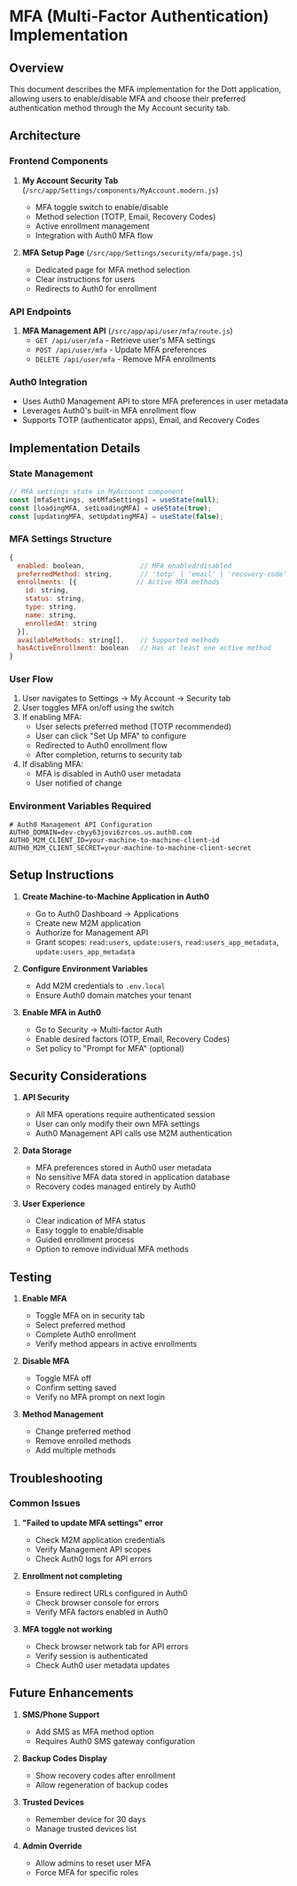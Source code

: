 # MFA (Multi-Factor Authentication) Implementation

## Overview
This document describes the MFA implementation for the Dott application, allowing users to enable/disable MFA and choose their preferred authentication method through the My Account security tab.

## Architecture

### Frontend Components
1. **My Account Security Tab** (`/src/app/Settings/components/MyAccount.modern.js`)
   - MFA toggle switch to enable/disable
   - Method selection (TOTP, Email, Recovery Codes)
   - Active enrollment management
   - Integration with Auth0 MFA flow

2. **MFA Setup Page** (`/src/app/Settings/security/mfa/page.js`)
   - Dedicated page for MFA method selection
   - Clear instructions for users
   - Redirects to Auth0 for enrollment

### API Endpoints
1. **MFA Management API** (`/src/app/api/user/mfa/route.js`)
   - `GET /api/user/mfa` - Retrieve user's MFA settings
   - `POST /api/user/mfa` - Update MFA preferences
   - `DELETE /api/user/mfa` - Remove MFA enrollments

### Auth0 Integration
- Uses Auth0 Management API to store MFA preferences in user metadata
- Leverages Auth0's built-in MFA enrollment flow
- Supports TOTP (authenticator apps), Email, and Recovery Codes

## Implementation Details

### State Management
```javascript
// MFA settings state in MyAccount component
const [mfaSettings, setMfaSettings] = useState(null);
const [loadingMFA, setLoadingMFA] = useState(true);
const [updatingMFA, setUpdatingMFA] = useState(false);
```

### MFA Settings Structure
```javascript
{
  enabled: boolean,              // MFA enabled/disabled
  preferredMethod: string,       // 'totp' | 'email' | 'recovery-code'
  enrollments: [{               // Active MFA methods
    id: string,
    status: string,
    type: string,
    name: string,
    enrolledAt: string
  }],
  availableMethods: string[],    // Supported methods
  hasActiveEnrollment: boolean   // Has at least one active method
}
```

### User Flow
1. User navigates to Settings → My Account → Security tab
2. User toggles MFA on/off using the switch
3. If enabling MFA:
   - User selects preferred method (TOTP recommended)
   - User can click "Set Up MFA" to configure
   - Redirected to Auth0 enrollment flow
   - After completion, returns to security tab
4. If disabling MFA:
   - MFA is disabled in Auth0 user metadata
   - User notified of change

### Environment Variables Required
```env
# Auth0 Management API Configuration
AUTH0_DOMAIN=dev-cbyy63jovi6zrcos.us.auth0.com
AUTH0_M2M_CLIENT_ID=your-machine-to-machine-client-id
AUTH0_M2M_CLIENT_SECRET=your-machine-to-machine-client-secret
```

## Setup Instructions

1. **Create Machine-to-Machine Application in Auth0**
   - Go to Auth0 Dashboard → Applications
   - Create new M2M application
   - Authorize for Management API
   - Grant scopes: `read:users`, `update:users`, `read:users_app_metadata`, `update:users_app_metadata`

2. **Configure Environment Variables**
   - Add M2M credentials to `.env.local`
   - Ensure Auth0 domain matches your tenant

3. **Enable MFA in Auth0**
   - Go to Security → Multi-factor Auth
   - Enable desired factors (OTP, Email, Recovery Codes)
   - Set policy to "Prompt for MFA" (optional)

## Security Considerations

1. **API Security**
   - All MFA operations require authenticated session
   - User can only modify their own MFA settings
   - Auth0 Management API calls use M2M authentication

2. **Data Storage**
   - MFA preferences stored in Auth0 user metadata
   - No sensitive MFA data stored in application database
   - Recovery codes managed entirely by Auth0

3. **User Experience**
   - Clear indication of MFA status
   - Easy toggle to enable/disable
   - Guided enrollment process
   - Option to remove individual MFA methods

## Testing

1. **Enable MFA**
   - Toggle MFA on in security tab
   - Select preferred method
   - Complete Auth0 enrollment
   - Verify method appears in active enrollments

2. **Disable MFA**
   - Toggle MFA off
   - Confirm setting saved
   - Verify no MFA prompt on next login

3. **Method Management**
   - Change preferred method
   - Remove enrolled methods
   - Add multiple methods

## Troubleshooting

### Common Issues

1. **"Failed to update MFA settings" error**
   - Check M2M application credentials
   - Verify Management API scopes
   - Check Auth0 logs for API errors

2. **Enrollment not completing**
   - Ensure redirect URLs configured in Auth0
   - Check browser console for errors
   - Verify MFA factors enabled in Auth0

3. **MFA toggle not working**
   - Check browser network tab for API errors
   - Verify session is authenticated
   - Check Auth0 user metadata updates

## Future Enhancements

1. **SMS/Phone Support**
   - Add SMS as MFA method option
   - Requires Auth0 SMS gateway configuration

2. **Backup Codes Display**
   - Show recovery codes after enrollment
   - Allow regeneration of backup codes

3. **Trusted Devices**
   - Remember device for 30 days
   - Manage trusted devices list

4. **Admin Override**
   - Allow admins to reset user MFA
   - Force MFA for specific roles